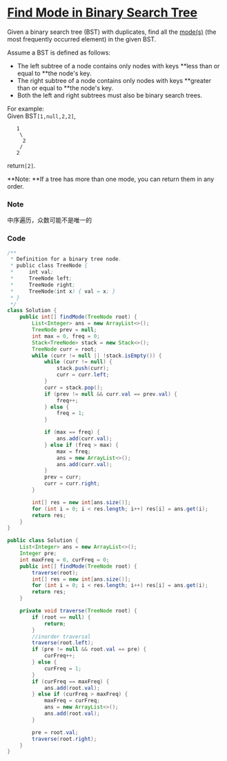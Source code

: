 # [Find Mode in Binary Search Tree](https://leetcode.com/problems/find-mode-in-binary-search-tree/description/)

Given a binary search tree \(BST\) with duplicates, find all the [mode\(s\)](https://en.wikipedia.org/wiki/Mode_%28statistics%29) \(the most frequently occurred element\) in the given BST.

Assume a BST is defined as follows:

* The left subtree of a node contains only nodes with keys **less than or equal to **the node's key.
* The right subtree of a node contains only nodes with keys **greater than or equal to **the node's key.
* Both the left and right subtrees must also be binary search trees.

For example:  
Given BST`[1,null,2,2]`,

```
   1
    \
     2
    /
   2
```

return`[2]`.

**Note: **If a tree has more than one mode, you can return them in any order.

### Note

中序遍历，众数可能不是唯一的

### Code

```java
/**
 * Definition for a binary tree node.
 * public class TreeNode {
 *     int val;
 *     TreeNode left;
 *     TreeNode right;
 *     TreeNode(int x) { val = x; }
 * }
 */
class Solution {
    public int[] findMode(TreeNode root) {
        List<Integer> ans = new ArrayList<>();
        TreeNode prev = null;
        int max = 0, freq = 0;
        Stack<TreeNode> stack = new Stack<>();
        TreeNode curr = root;
        while (curr != null || !stack.isEmpty()) {
            while (curr != null) {
                stack.push(curr);
                curr = curr.left;
            }
            curr = stack.pop();
            if (prev != null && curr.val == prev.val) {
                freq++;
            } else {
                freq = 1;
            }

            if (max == freq) {
                ans.add(curr.val);
            } else if (freq > max) {
                max = freq;
                ans = new ArrayList<>();
                ans.add(curr.val);
            }
            prev = curr;
            curr = curr.right;
        }

        int[] res = new int[ans.size()];
        for (int i = 0; i < res.length; i++) res[i] = ans.get(i);
        return res;
    }
}
```

```java
public class Solution {
    List<Integer> ans = new ArrayList<>();
    Integer pre;
    int maxFreq = 0, curFreq = 0;
    public int[] findMode(TreeNode root) {
        traverse(root);
        int[] res = new int[ans.size()];
        for (int i = 0; i < res.length; i++) res[i] = ans.get(i);
        return res;
    }

    private void traverse(TreeNode root) {
        if (root == null) {
            return;
        }
        //inorder traversal
        traverse(root.left);
        if (pre != null && root.val == pre) {
            curFreq++;
        } else {
            curFreq = 1;
        }
        if (curFreq == maxFreq) {
            ans.add(root.val);
        } else if (curFreq > maxFreq) {
            maxFreq = curFreq;
            ans = new ArrayList<>();
            ans.add(root.val);
        } 

        pre = root.val;
        traverse(root.right);
    }
}
```



